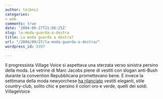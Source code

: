 ```yaml
---
author: leibniz
categories:
- web
comments: true
date: '2004-09-27T21:08:25Z'
slug: la-moda-guarda-a-destra
title: La moda guarda a destra?
url: "/2004/09/27/la-moda-guarda-a-destra/"
wordpress_id: 3397

---
```

Il progressista Village Voice si aspettava una sterzata verso sinistra persino della moda. Le vetrine di Marc Jacobs piene di vestiti con slogan anti-Bush durante la convention Repubblicana promettevano bene. E invece la settimana della moda newyorchese [ha rilanciato](https://www.villagevoice.com/issues/0438/yaeger.php) vestiti eleganti, stile country-club, solito chic e persino il colori oro e verde, quelli dei soldi.
VillageVoice
